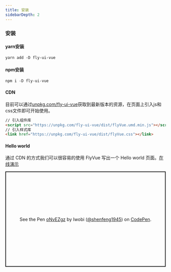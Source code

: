 ```yaml
---
title: 安装
sidebarDepth: 2
---
```



### 安装

#### yarn安装

```md
yarn add -D fly-ui-vue
```

#### npm安装

```md
npm i -D fly-ui-vue
```

#### CDN

目前可以通过[unpkg.com/fly-ui-vue](https://unpkg.com/fly-ui-vue)获取到最新版本的资源，在页面上引入js和css文件即可开始使用。

```md
// 引入组件库
<script src="https://unpkg.com/fly-ui-vue/dist/flyVue.umd.min.js"></script>
// 引入样式库
<link href="https://unpkg.com/fly-ui-vue/dist/flyVue.css"></link>
```

#### Hello world

通过 CDN 的方式我们可以很容易的使用 FlyVue 写出一个 Hello world 页面。[在线演示](https://codepen.io/shenfeng1945/pen/oNvEZgz)

<p class="codepen" data-height="300" data-theme-id="33015" data-default-tab="css,result" data-user="shenfeng1945" data-slug-hash="oNvEZgz" style="height: 300px; box-sizing: border-box; display: flex; align-items: center; justify-content: center; border: 2px solid; margin: 1em 0; padding: 1em;" data-pen-title="oNvEZgz">
  <span>See the Pen <a href="https://codepen.io/shenfeng1945/pen/oNvEZgz">
 oNvEZgz</a> by Iwobi (<a href="https://codepen.io/shenfeng1945">@shenfeng1945</a>)
  on <a href="https://codepen.io">CodePen</a>.</span>
</p>
<script async src="https://static.codepen.io/assets/embed/ei.js"></script>

